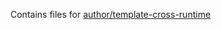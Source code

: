 Contains files for [author/template-cross-runtime](https://github.com/author/template-cross-runtime)
